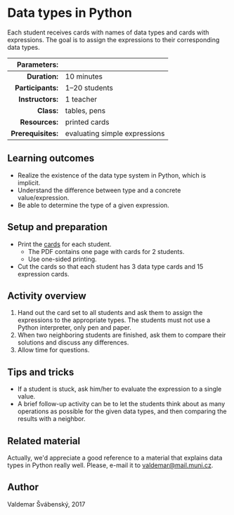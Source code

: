 # Data types in Python

Each student receives cards with names of data types and cards with expressions. The goal is to assign the expressions to their corresponding data types.

| Parameters:        |               |
| -----------------: | :------------ |
| **Duration:**      | 10 minutes    |
| **Participants:**  | 1–20 students |
| **Instructors:**   | 1 teacher     |
| **Class:**         | tables, pens  |
| **Resources:**     | printed cards |
| **Prerequisites:** | evaluating simple expressions |

## Learning outcomes

* Realize the existence of the data type system in Python, which is implicit.
* Understand the difference between type and a concrete value/expression.
* Be able to determine the type of a given expression.

## Setup and preparation

* Print the [cards](data-types-cards.pdf) for each student.
	* The PDF contains one page with cards for 2 students.
	* Use one-sided printing.
* Cut the cards so that each student has 3 data type cards and 15 expression cards.

## Activity overview

1. Hand out the card set to all students and ask them to assign the expressions to the appropriate types. The students must not use a Python interpreter, only pen and paper.
2. When two neighboring students are finished, ask them to compare their solutions and discuss any differences.
3. Allow time for questions.

## Tips and tricks

* If a student is stuck, ask him/her to evaluate the expression to a single value.
* A brief follow-up activity can be to let the students think about as many operations as possible for the given data types, and then comparing the results with a neighbor.

## Related material

Actually, we'd appreciate a good reference to a material that explains data types in Python really well. Please, e-mail it to valdemar@mail.muni.cz.

## Author

Valdemar Švábenský, 2017
